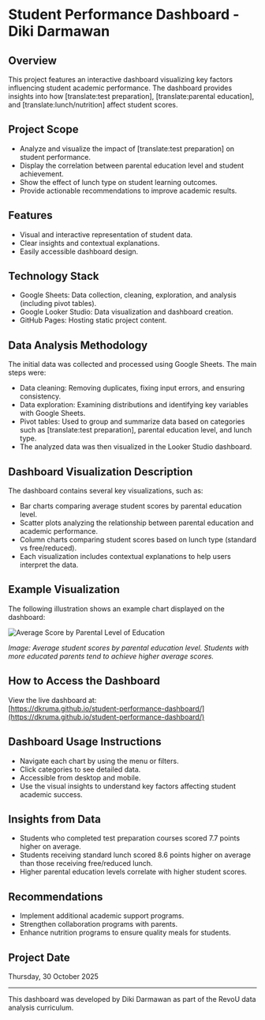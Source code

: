 # Student Performance Dashboard - Diki Darmawan

## Overview
This project features an interactive dashboard visualizing key factors influencing student academic performance. The dashboard provides insights into how [translate:test preparation], [translate:parental education], and [translate:lunch/nutrition] affect student scores.

## Project Scope
- Analyze and visualize the impact of [translate:test preparation] on student performance.
- Display the correlation between parental education level and student achievement.
- Show the effect of lunch type on student learning outcomes.
- Provide actionable recommendations to improve academic results.

## Features
- Visual and interactive representation of student data.
- Clear insights and contextual explanations.
- Easily accessible dashboard design.

## Technology Stack
- Google Sheets: Data collection, cleaning, exploration, and analysis (including pivot tables).
- Google Looker Studio: Data visualization and dashboard creation.
- GitHub Pages: Hosting static project content.

## Data Analysis Methodology
The initial data was collected and processed using Google Sheets. The main steps were:
- Data cleaning: Removing duplicates, fixing input errors, and ensuring consistency.
- Data exploration: Examining distributions and identifying key variables with Google Sheets.
- Pivot tables: Used to group and summarize data based on categories such as [translate:test preparation], parental education level, and lunch type.
- The analyzed data was then visualized in the Looker Studio dashboard.

## Dashboard Visualization Description
The dashboard contains several key visualizations, such as:
- Bar charts comparing average student scores by parental education level.
- Scatter plots analyzing the relationship between parental education and academic performance.
- Column charts comparing student scores based on lunch type (standard vs free/reduced).
- Each visualization includes contextual explanations to help users interpret the data.

## Example Visualization
The following illustration shows an example chart displayed on the dashboard:

![Average Score by Parental Level of Education](Student_Performance_Insights-2.png)

*Image: Average student scores by parental education level. Students with more educated parents tend to achieve higher average scores.*

## How to Access the Dashboard
View the live dashboard at:  
[https://dkruma.github.io/student-performance-dashboard/](https://dkruma.github.io/student-performance-dashboard/)

## Dashboard Usage Instructions
- Navigate each chart by using the menu or filters.
- Click categories to see detailed data.
- Accessible from desktop and mobile.
- Use the visual insights to understand key factors affecting student academic success.

## Insights from Data
- Students who completed test preparation courses scored 7.7 points higher on average.
- Students receiving standard lunch scored 8.6 points higher on average than those receiving free/reduced lunch.
- Higher parental education levels correlate with higher student scores.

## Recommendations
- Implement additional academic support programs.
- Strengthen collaboration programs with parents.
- Enhance nutrition programs to ensure quality meals for students.

## Project Date
Thursday, 30 October 2025

---

This dashboard was developed by Diki Darmawan as part of the RevoU data analysis curriculum.
